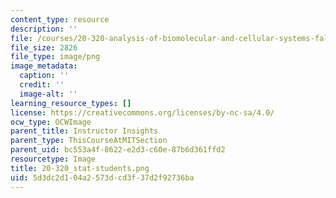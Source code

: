 ```yaml
---
content_type: resource
description: ''
file: /courses/20-320-analysis-of-biomolecular-and-cellular-systems-fall-2012/5d3dc2d104a2573dcd3f37d2f92736ba_20-320_stat-students.png
file_size: 2826
file_type: image/png
image_metadata:
  caption: ''
  credit: ''
  image-alt: ''
learning_resource_types: []
license: https://creativecommons.org/licenses/by-nc-sa/4.0/
ocw_type: OCWImage
parent_title: Instructor Insights
parent_type: ThisCourseAtMITSection
parent_uid: bc553a4f-8622-e2d3-c60e-87b6d361ffd2
resourcetype: Image
title: 20-320_stat-students.png
uid: 5d3dc2d1-04a2-573d-cd3f-37d2f92736ba
---
```

